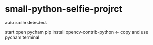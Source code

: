 # small-python-selfie-projrct
auto smile detected.


start 
open pycham
pip install opencv-contrib-python <- copy and use pycham terminal 
